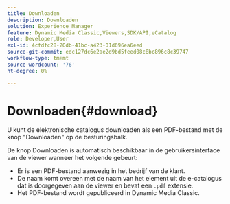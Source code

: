 ```yaml
---
title: Downloaden
description: Downloaden
solution: Experience Manager
feature: Dynamic Media Classic,Viewers,SDK/API,eCatalog
role: Developer,User
exl-id: 4cfdfc28-20db-41bc-a423-01d696ea6eed
source-git-commit: edc127dc6e2ae2d9bd5feed08c8bc896c8c39747
workflow-type: tm+mt
source-wordcount: '76'
ht-degree: 0%

---
```


# Downloaden{#download}

U kunt de elektronische catalogus downloaden als een PDF-bestand met de knop &quot;Downloaden&quot; op de besturingsbalk.

De knop Downloaden is automatisch beschikbaar in de gebruikersinterface van de viewer wanneer het volgende gebeurt:

* Er is een PDF-bestand aanwezig in het bedrijf van de klant.
* De naam komt overeen met de naam van het element uit de e-catalogus dat is doorgegeven aan de viewer en bevat een `.pdf` extensie.
* Het PDF-bestand wordt gepubliceerd in Dynamic Media Classic.
